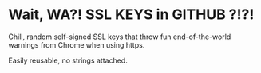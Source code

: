 # Wait, WA?! SSL KEYS in GITHUB ?!?!

Chill, random self-signed SSL keys that throw fun end-of-the-world warnings from Chrome when using https.

Easily reusable, no strings attached.
